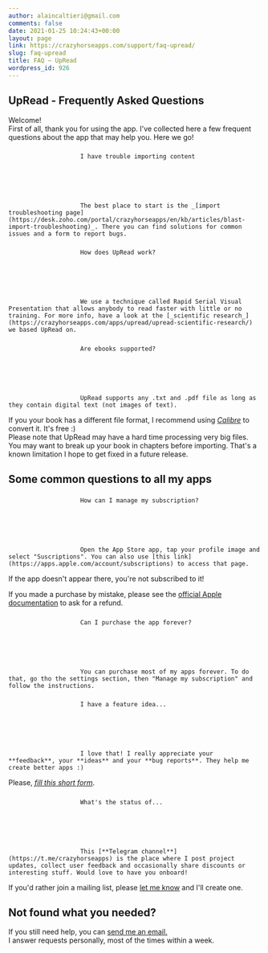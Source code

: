 ```yaml
---
author: alaincaltieri@gmail.com
comments: false
date: 2021-01-25 10:24:43+00:00
layout: page
link: https://crazyhorseapps.com/support/faq-upread/
slug: faq-upread
title: FAQ — UpRead
wordpress_id: 926
---
```


## UpRead - Frequently Asked Questions

Welcome!  
First of all, thank you for using the app. I've collected here a few frequent questions about the app that may help you. Here we go!

#####

    					I have trouble importing content






    					The best place to start is the _[import troubleshooting page](https://desk.zoho.com/portal/crazyhorseapps/en/kb/articles/blast-import-troubleshooting)_. There you can find solutions for common issues and a form to report bugs.




#####

    					How does UpRead work?






    					We use a technique called Rapid Serial Visual Presentation that allows anybody to read faster with little or no training. For more info, have a look at the [_scientific research_](https://crazyhorseapps.com/apps/upread/upread-scientific-research/) we based UpRead on.




#####

    					Are ebooks supported?






    					UpRead supports any .txt and .pdf file as long as they contain digital text (not images of text).

If you your book has a different file format, I recommend using [_Calibre_](https://calibre-ebook.com/) to convert it. It's free :)  
Please note that UpRead may have a hard time processing very big files. You may want to break up your book in chapters before importing. That's a known limitation I hope to get fixed in a future release.

##

## Some common questions to all my apps

#####

    					How can I manage my subscription?






    					Open the App Store app, tap your profile image and select "Suscriptions". You can also use [this link](https://apps.apple.com/account/subscriptions) to access that page.

If the app doesn't appear there, you're not subscribed to it!

If you made a purchase by mistake, please see the [official Apple documentation](https://support.apple.com/en-us/HT202039#subscriptions) to ask for a refund.

#####

    					Can I purchase the app forever?






    					You can purchase most of my apps forever. To do that, go tho the settings section, then "Manage my subscription" and follow the instructions.




#####

    					I have a feature idea...






    					I love that! I really appreciate your **feedback**, your **ideas** and your **bug reports**. They help me create better apps :)

Please, _[fill this short form](https://forms.gle/U5a9922HSXcKfbq89)_.

#####

    					What's the status of...






    					This [**Telegram channel**](https://t.me/crazyhorseapps) is the place where I post project updates, collect user feedback and occasionally share discounts or interesting stuff. Would love to have you onboard!

If you'd rather join a mailing list, please [let me know](mailto:help.chapps@gmail.com) and I'll create one.

##

## Not found what you needed?

If you still need help, you can [send me an email.](mailto:help.chapps@gmail.com)  
I answer requests personally, most of the times within a week.

